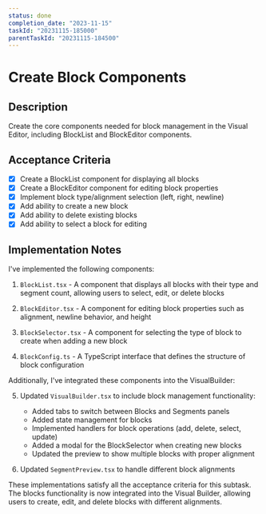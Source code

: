 ```yaml
---
status: done
completion_date: "2023-11-15"
taskId: "20231115-185000"
parentTaskId: "20231115-184500"
---
```


# Create Block Components

## Description

Create the core components needed for block management in the Visual Editor, including BlockList and BlockEditor components.

## Acceptance Criteria

- [x] Create a BlockList component for displaying all blocks
- [x] Create a BlockEditor component for editing block properties
- [x] Implement block type/alignment selection (left, right, newline)
- [x] Add ability to create a new block
- [x] Add ability to delete existing blocks
- [x] Add ability to select a block for editing

## Implementation Notes

I've implemented the following components:

1. `BlockList.tsx` - A component that displays all blocks with their type and segment count, allowing users to select, edit, or delete blocks

2. `BlockEditor.tsx` - A component for editing block properties such as alignment, newline behavior, and height

3. `BlockSelector.tsx` - A component for selecting the type of block to create when adding a new block

4. `BlockConfig.ts` - A TypeScript interface that defines the structure of block configuration

Additionally, I've integrated these components into the VisualBuilder:

5. Updated `VisualBuilder.tsx` to include block management functionality:
   - Added tabs to switch between Blocks and Segments panels
   - Added state management for blocks
   - Implemented handlers for block operations (add, delete, select, update)
   - Added a modal for the BlockSelector when creating new blocks
   - Updated the preview to show multiple blocks with proper alignment

6. Updated `SegmentPreview.tsx` to handle different block alignments

These implementations satisfy all the acceptance criteria for this subtask. The blocks functionality is now integrated into the Visual Builder, allowing users to create, edit, and delete blocks with different alignments.
